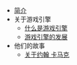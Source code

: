 - [简介](./README.md)
- 关于游戏引擎
  - [什么是游戏引擎](关于游戏引擎/1、什么是游戏引擎.md)
  - [游戏引擎的发展](关于游戏引擎/2、游戏引擎的发展.md)
- 他们的故事
  - [关于约翰 卡马克](他们的故事/1、关于约翰·卡马克.md)
